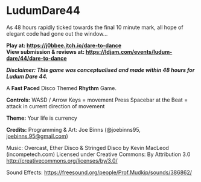 # LudumDare44

As 48 hours rapidly ticked towards the final 10 minute mark, all hope of elegant code had gone out the window...

**Play at: https://j0bbee.itch.io/dare-to-dance**  
**View submission & reviews at: https://ldjam.com/events/ludum-dare/44/dare-to-dance**

_**Disclaimer: This game was conceptualised and made within 48 hours for Ludum Dare 44.**_

A **Fast Paced** Disco Themed **Rhythm** Game.


**Controls:**
WASD / Arrow Keys = movement
Press Spacebar at the Beat = attack in current direction of movement


**Theme:**
Your life is currency


**Credits:**
Programming & Art:
Joe Binns (@joebinns95, joebinns.95@gmail.com)

Music:
Overcast, Ether Disco & Stringed Disco by Kevin MacLeod (incompetech.com) 
Licensed under Creative Commons: By Attribution 3.0
http://creativecommons.org/licenses/by/3.0/

Sound Effects:
https://freesound.org/people/Prof.Mudkip/sounds/386862/




